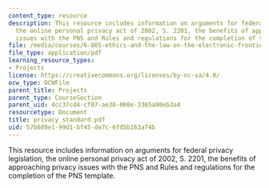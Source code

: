 ```yaml
---
content_type: resource
description: This resource includes information on arguments for federal privacy legislation,
  the online personal privacy act of 2002, S. 2201, the benefits of approaching privacy
  issues with the PNS and Rules and regulations for the completion of the PNS template.
file: /media/courses/6-805-ethics-and-the-law-on-the-electronic-frontier-fall-2005/57b689e199d1bf45de7c6fd5b163a74b_privacy_standard.pdf
file_type: application/pdf
learning_resource_types:
- Projects
license: https://creativecommons.org/licenses/by-nc-sa/4.0/
ocw_type: OCWFile
parent_title: Projects
parent_type: CourseSection
parent_uid: 4cc37cd4-cf07-ae38-060e-3365a90eb3a4
resourcetype: Document
title: privacy_standard.pdf
uid: 57b689e1-99d1-bf45-de7c-6fd5b163a74b
---
```

This resource includes information on arguments for federal privacy legislation, the online personal privacy act of 2002, S. 2201, the benefits of approaching privacy issues with the PNS and Rules and regulations for the completion of the PNS template.